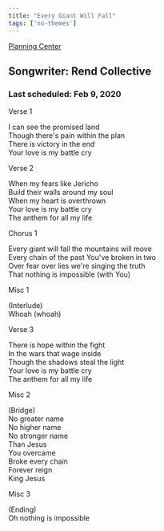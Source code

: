 ```yaml
---
title: "Every Giant Will Fall"
tags: ['no-themes']
---
```


[Planning Center](https://services.planningcenteronline.com/songs/15148899)

## Songwriter: Rend Collective
### Last scheduled: Feb 9, 2020          

Verse 1  
  
I can see the promised land  
Though there's pain within the plan  
There is victory in the end  
Your love is my battle cry  
  
Verse 2  
  
When my fears like Jericho  
Build their walls around my soul  
When my heart is overthrown  
Your love is my battle cry  
The anthem for all my life  
  
Chorus 1  
  
Every giant will fall the mountains will move  
Every chain of the past You've broken in two  
Over fear over lies we're singing the truth  
That nothing is impossible (with You)  
  
Misc 1  
  
(Interlude)  
Whoah (whoah)  
  
Verse 3  
  
There is hope within the fight  
In the wars that wage inside  
Though the shadows steal the light  
Your love is my battle cry  
The anthem for all my life  
  
Misc 2  
  
(Bridge)  
No greater name  
No higher name  
No stronger name  
Than Jesus  
You overcame  
Broke every chain  
Forever reign  
King Jesus  
  
Misc 3  
  
(Ending)  
Oh nothing is impossible
